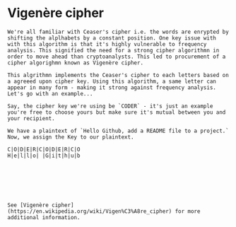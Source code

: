 # Vigenère cipher

    We're all familiar with Ceaser's cipher i.e. the words are enrypted by shifting the alplhabets by a constant position. One key issue with with this algorithm is that it's highly vulnerable to frequency analysis. This signified the need for a strong cipher algorithmn in order to move ahead than cryptoanalysts. This led to procurement of a cipher algorighmn known as Vigenère cipher. 

    This algrithmn implements the Ceaser's cipher to each letters based on a agreeed upon cipher key. Using this algorithm, a same letter can appear in many form - making it strong against frequency analysis. Let's go with an example...

    Say, the cipher key we're using be `CODER` - it's just an example you're free to choose yours but make sure it's mutual between you and your recipient.

    We have a plaintext of `Hello Github, add a README file to a project.`
    Now, we assign the Key to our plaintext.

    C|O|D|E|R|C|O|D|E|R|C|O
    H|e|l|l|o| |G|i|t|h|u|b  







    See [Vigenère cipher](https://en.wikipedia.org/wiki/Vigen%C3%A8re_cipher) for more additional information.
